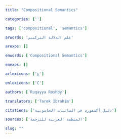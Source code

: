 ```yaml
---
title: "Compositional Semantics"

categories: ['']

tags: ['compositional', 'semantics']

arwords: 'علم الدلالة التركيبي'

arexps: []

enwords: ['Compositional Semantics']

enexps: []

arlexicons: ['ع']

enlexicons: ['C']

authors: ['Ruqayya Roshdy']

translators: ['Tarek Ibrahim']

citations: ['دليل أكسفورد في السانيات الحاسوبية']

sources: ['المنظمة العربية للترجمة']

slug: ""
---
```

